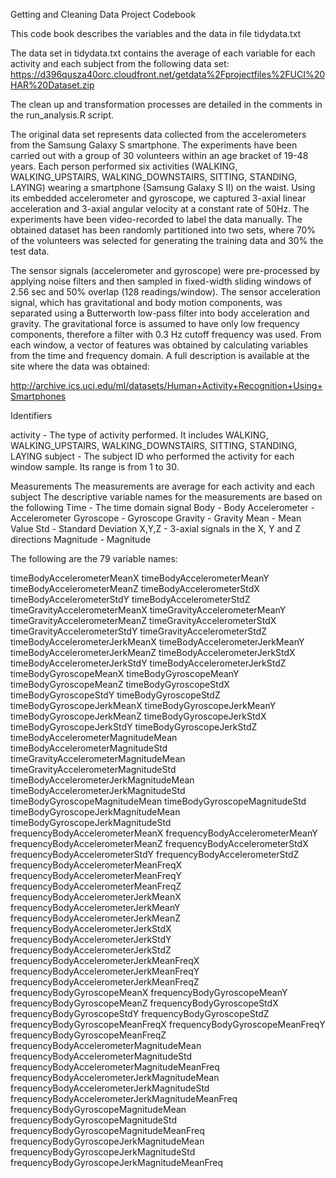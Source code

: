 Getting and Cleaning Data Project Codebook

This code book describes the variables and the data in file tidydata.txt

The data set in tidydata.txt contains the average of each variable for each activity and each subject from the following data set:
https://d396qusza40orc.cloudfront.net/getdata%2Fprojectfiles%2FUCI%20HAR%20Dataset.zip

The clean up and transformation processes are detailed in the comments in the run_analysis.R script.

The original data set represents data collected from the accelerometers from the Samsung Galaxy S smartphone. The experiments have been carried out with a group of 30 volunteers within an age bracket of 19-48 years. Each person performed six activities (WALKING, WALKING_UPSTAIRS, WALKING_DOWNSTAIRS, SITTING, STANDING, LAYING) wearing a smartphone (Samsung Galaxy S II) on the waist. Using its embedded accelerometer and gyroscope, we captured 3-axial linear acceleration and 3-axial angular velocity at a constant rate of 50Hz. The experiments have been video-recorded to label the data manually. The obtained dataset has been randomly partitioned into two sets, where 70% of the volunteers was selected for generating the training data and 30% the test data. 

The sensor signals (accelerometer and gyroscope) were pre-processed by applying noise filters and then sampled in fixed-width sliding windows of 2.56 sec and 50% overlap (128 readings/window). The sensor acceleration signal, which has gravitational and body motion components, was separated using a Butterworth low-pass filter into body acceleration and gravity. The gravitational force is assumed to have only low frequency components, therefore a filter with 0.3 Hz cutoff frequency was used. From each window, a vector of features was obtained by calculating variables from the time and frequency domain. A full description is available at the site where the data was obtained:

http://archive.ics.uci.edu/ml/datasets/Human+Activity+Recognition+Using+Smartphones

Identifiers

activity - The type of activity performed. It includes WALKING, WALKING_UPSTAIRS, WALKING_DOWNSTAIRS, SITTING, STANDING, LAYING
subject - The subject ID who performed the activity for each window sample. Its range is from 1 to 30.

Measurements
The measurements are average for each activity and each subject
The descriptive variable names for the measurements are based on the following
Time - The time domain signal
Body - Body
Accelerometer - Accelerometer
Gyroscope - Gyroscope
Gravity - Gravity
Mean - Mean Value
Std - Standard Deviation
X,Y,Z - 3-axial signals in the X, Y and Z directions
Magnitude - Magnitude

The following are the 79 variable names:

timeBodyAccelerometerMeanX
timeBodyAccelerometerMeanY
timeBodyAccelerometerMeanZ
timeBodyAccelerometerStdX
timeBodyAccelerometerStdY
timeBodyAccelerometerStdZ
timeGravityAccelerometerMeanX
timeGravityAccelerometerMeanY
timeGravityAccelerometerMeanZ
timeGravityAccelerometerStdX
timeGravityAccelerometerStdY
timeGravityAccelerometerStdZ
timeBodyAccelerometerJerkMeanX
timeBodyAccelerometerJerkMeanY
timeBodyAccelerometerJerkMeanZ
timeBodyAccelerometerJerkStdX
timeBodyAccelerometerJerkStdY
timeBodyAccelerometerJerkStdZ
timeBodyGyroscopeMeanX
timeBodyGyroscopeMeanY
timeBodyGyroscopeMeanZ
timeBodyGyroscopeStdX
timeBodyGyroscopeStdY
timeBodyGyroscopeStdZ
timeBodyGyroscopeJerkMeanX
timeBodyGyroscopeJerkMeanY
timeBodyGyroscopeJerkMeanZ
timeBodyGyroscopeJerkStdX
timeBodyGyroscopeJerkStdY
timeBodyGyroscopeJerkStdZ
timeBodyAccelerometerMagnitudeMean
timeBodyAccelerometerMagnitudeStd
timeGravityAccelerometerMagnitudeMean
timeGravityAccelerometerMagnitudeStd
timeBodyAccelerometerJerkMagnitudeMean
timeBodyAccelerometerJerkMagnitudeStd
timeBodyGyroscopeMagnitudeMean
timeBodyGyroscopeMagnitudeStd
timeBodyGyroscopeJerkMagnitudeMean
timeBodyGyroscopeJerkMagnitudeStd
frequencyBodyAccelerometerMeanX
frequencyBodyAccelerometerMeanY
frequencyBodyAccelerometerMeanZ
frequencyBodyAccelerometerStdX
frequencyBodyAccelerometerStdY
frequencyBodyAccelerometerStdZ
frequencyBodyAccelerometerMeanFreqX
frequencyBodyAccelerometerMeanFreqY
frequencyBodyAccelerometerMeanFreqZ
frequencyBodyAccelerometerJerkMeanX
frequencyBodyAccelerometerJerkMeanY
frequencyBodyAccelerometerJerkMeanZ
frequencyBodyAccelerometerJerkStdX
frequencyBodyAccelerometerJerkStdY
frequencyBodyAccelerometerJerkStdZ
frequencyBodyAccelerometerJerkMeanFreqX
frequencyBodyAccelerometerJerkMeanFreqY
frequencyBodyAccelerometerJerkMeanFreqZ
frequencyBodyGyroscopeMeanX
frequencyBodyGyroscopeMeanY
frequencyBodyGyroscopeMeanZ
frequencyBodyGyroscopeStdX
frequencyBodyGyroscopeStdY
frequencyBodyGyroscopeStdZ
frequencyBodyGyroscopeMeanFreqX
frequencyBodyGyroscopeMeanFreqY
frequencyBodyGyroscopeMeanFreqZ
frequencyBodyAccelerometerMagnitudeMean
frequencyBodyAccelerometerMagnitudeStd
frequencyBodyAccelerometerMagnitudeMeanFreq
frequencyBodyAccelerometerJerkMagnitudeMean
frequencyBodyAccelerometerJerkMagnitudeStd
frequencyBodyAccelerometerJerkMagnitudeMeanFreq
frequencyBodyGyroscopeMagnitudeMean
frequencyBodyGyroscopeMagnitudeStd
frequencyBodyGyroscopeMagnitudeMeanFreq
frequencyBodyGyroscopeJerkMagnitudeMean
frequencyBodyGyroscopeJerkMagnitudeStd
frequencyBodyGyroscopeJerkMagnitudeMeanFreq
